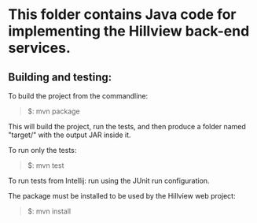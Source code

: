 # This folder contains Java code for implementing the Hillview back-end services.

## Building and testing:

To build the project from the commandline:

> $: mvn package

This will build the project, run the tests, and then produce a folder
named "target/" with the output JAR inside it.

To run only the tests:

> $: mvn test

To run tests from Intellij: run using the JUnit run configuration.

The package must be installed to be used by the Hillview web project:

> $: mvn install
